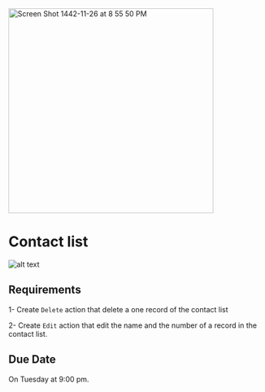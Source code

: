 <img width="403" alt="Screen Shot 1442-11-26 at 8 55 50 PM" src="https://user-images.githubusercontent.com/82446110/124645942-b6ea3980-de9c-11eb-8490-33924d3c3fe4.png">

# Contact list

![alt text](./img.jpeg)

## Requirements

1- Create `Delete` action that delete a one record of the contact list

2- Create `Edit` action that edit the name and the number of a record in the contact list.

## Due Date

On Tuesday at 9:00 pm.



